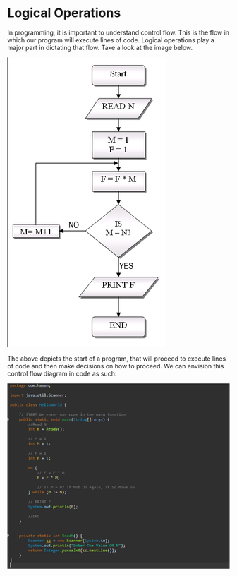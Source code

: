 # Logical Operations
In programming, it is important to understand control flow. This is the flow in which our program will execute lines of code. Logical operations play a major
part in dictating that flow. Take a look at the image below.

![control flow](resources/control-flow.png)

The above depicts the start of a program, that will proceed to execute lines of code and then make decisions on how to proceed. We can envision this 
control flow diagram in code as such:

![control flow in code](resources/control-in-code.png)
